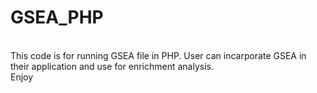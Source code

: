 # GSEA_PHP

</br>This code is for running GSEA file in PHP. User can incarporate GSEA in their application and use for enrichment analysis.
</br>Enjoy
